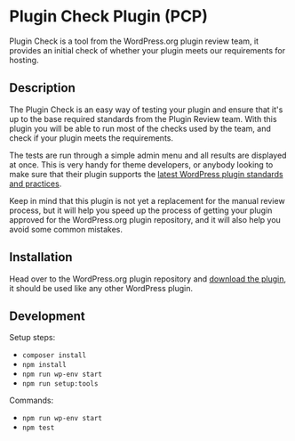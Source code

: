 # Plugin Check Plugin (PCP)

Plugin Check is a tool from the WordPress.org plugin review team, it provides an initial check of whether your plugin meets our requirements for hosting.

## Description

The Plugin Check is an easy way of testing your plugin and ensure that it's up to the base required standards from the Plugin Review team. With this plugin you will be able to run most of the checks used by the team, and check if your plugin meets the requirements.

The tests are run through a simple admin menu and all results are displayed at once. This is very handy for theme developers, or anybody looking to make sure that their plugin supports the [latest WordPress plugin standards and practices](https://make.wordpress.org/plugins/handbook/performing-reviews/review-checklist/).

Keep in mind that this plugin is not yet a replacement for the manual review process, but it will help you speed up the process of getting your plugin approved for the WordPress.org plugin repository, and it will also help you avoid some common mistakes.

## Installation

Head over to the WordPress.org plugin repository and [download the plugin](https://wordpress.org/plugins/plugin-check/), it should be used like any other WordPress plugin.

## Development

Setup steps:
 - `composer install`
 - `npm install`
 - `npm run wp-env start`
 - `npm run setup:tools`

Commands:
 - `npm run wp-env start`
 - `npm test`
